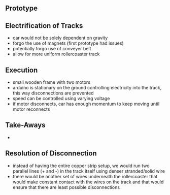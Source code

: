Prototype 
- 


Electrification of Tracks
- 
- car would not be solely dependent on gravity
- forgo the use of magnets (first prototype had issues)
- potentially forgo use of conveyer belt
- allow for more uniform rollercoaster track 

Execution
- 
- small wooden frame with two motors
- arduino is stationary on the ground controlling electricity into the track, this way disconnections are prevented
- speed can be controlled using varying voltage
- if motor disconnects, car has enough momentum to keep moving until motor reconnects

Take-Aways
- 
- 

Resolution of Disconnection
- 
- instead of having the entire copper strip setup, we would run two parallel lines (+ and -) in the track itself using denser stranded/solid wire
- there would be another set of wires underneath the rollercoaster that would make constant contact with the wires on the track and that would ensure that there are least possible disconnections

